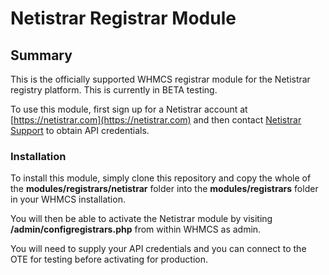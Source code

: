 # Netistrar Registrar Module #

## Summary ##

This is the officially supported WHMCS registrar module for the Netistrar registry platform.  This is currently in BETA testing. 

To use this module, first sign up for a Netistrar account at [https://netistrar.com](https://netistrar.com) and then contact [Netistrar Support](mailto:support@netistrar.com) to obtain 
API credentials.


### Installation ###

To install this module, simply clone this repository and copy the whole of the __modules/registrars/netistrar__ folder into the __modules/registrars__
folder in your WHMCS installation.

You will then be able to activate the Netistrar module by visiting __/admin/configregistrars.php__ from within WHMCS as admin.  

You will need to supply your API credentials and you can connect to the OTE for testing before activating for production.



